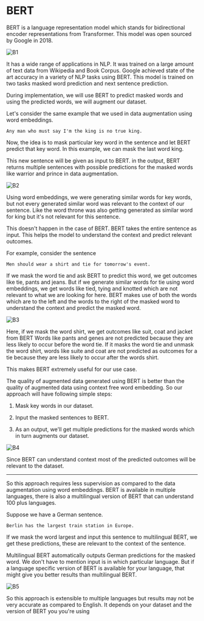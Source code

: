 # BERT

BERT is a language representation model which stands for bidirectional encoder representations from Transformer. This model was open sourced by Google in 2018.

![B1]()

It has a wide range of applications in NLP. It was trained on a large amount of text data from Wikipedia and Book Corpus. Google achieved state of the art accuracy in a variety of NLP tasks using BERT. This model is trained on two tasks masked word prediction and next sentence prediction.

During implementation, we will use BERT to predict masked words and using the predicted words, we will augment our dataset.

Let's consider the same example that we used in data augmentation using word embeddings.

`Any man who must say I'm the king is no true king.` 

Now, the idea is to mask particular key word in the sentence and let BERT predict that key word. In this example, we can mask the last word king.

This new sentence will be given as input to BERT. in the output, BERT returns multiple sentences with possible predictions for the masked words like warrior and prince in data augmentation.

![B2]()

Using word embeddings, we were generating similar words for key words, but not every generated similar word was relevant to the context of our sentence. Like the word throne was also getting generated as similar word for king but it's not relevant for this sentence.

This doesn't happen in the case of BERT. BERT takes the entire sentence as input. This helps the model to understand the context and predict relevant outcomes.

For example, consider the sentence

`Men should wear a shirt and tie for tomorrow's event.` 

If we mask the word tie and ask BERT to predict this word, we get outcomes like tie, pants and jeans. But if we generate similar words for tie using word embeddings, we get words like tied, tying and knotted which are not relevant to what we are looking for here. BERT makes use of both the words which are to the left and the words to the right of the masked word to understand the context and predict the masked word.

![B3]()

Here, if we mask the word shirt, we get outcomes like suit, coat and jacket from BERT Words like pants and genes are not predicted because they are less likely to occur before the word tie. If it masks the word tie and unmask the word shirt, words like suite and coat are not predicted as outcomes for a tie because they are less likely to occur after the words shirt.

This makes BERT extremely useful for our use case.

The quality of augmented data generated using BERT is better than the quality of augmented data using context free word embedding. So our approach will have following simple steps:

1. Mask key words in our dataset.

2. Input the masked sentences to BERT. 

3. As an output, we'll get multiple predictions for the masked words which in turn augments our dataset.

![B4]() 

Since BERT can understand context most of the predicted outcomes will be relevant to the dataset.

-----------------------------------------------

So this approach requires less supervision as compared to the data augmentation using word embeddings. BERT is available in multiple languages, there is also a multilingual version of BERT that can understand 100 plus languages.

Suppose we have a German sentence.

`Berlin has the largest train station in Europe.`

If we mask the word largest and input this sentence to multilingual BERT, we get these predictions, these are relevant to the context of the sentence.

Multilingual BERT automatically outputs German predictions for the masked word. We don't have to mention input is in which particular language. But if a language specific version of BERT is available for your language, that might give you better results than multilingual BERT.

![B5]()

So this approach is extensible to multiple languages but results may not be very accurate as compared to English. It depends on your dataset and the version of BERT you you're using


